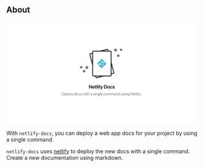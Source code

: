 ## About

![cover](https://raw.githubusercontent.com/bukinoshita/netlify-docs/master/cover.png)

With `netlify-docs`, you can deploy a web app docs for your project by using a
single command.

`netlify-docs` uses [netlify](netlify.com) to deploy the new docs with a single
command. Create a new documentation using markdown.
